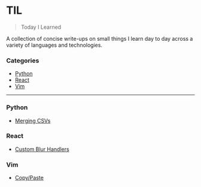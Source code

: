 # TIL

> Today I Learned

A collection of concise write-ups on small things I learn day to day across a
variety of languages and technologies.

### Categories

* [Python](#python)
* [React](#react)
* [Vim](#vim)

---

### Python

- [Merging CSVs](python/merging-csvs.md)

### React

- [Custom Blur Handlers](react/custom-blur-handlers.md)

### Vim

- [Copy/Paste](vim/copy-paste.md)
